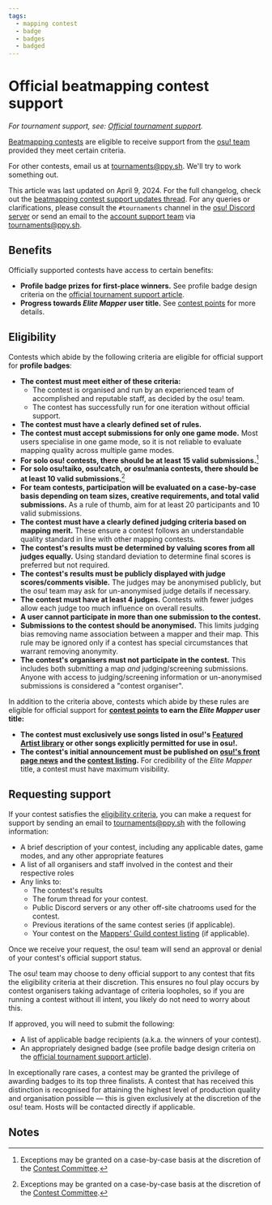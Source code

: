 ```yaml
---
tags:
  - mapping contest
  - badge
  - badges
  - badged
---
```


# Official beatmapping contest support

*For tournament support, see: [Official tournament support](/wiki/Tournaments/Official_support).*

[Beatmapping contests](/wiki/Contests) are eligible to receive support from the [osu! team](/wiki/People/osu!_team) provided they meet certain criteria.

For other contests, email us at [tournaments@ppy.sh](mailto:tournaments@ppy.sh). We'll try to work something out.

This article was last updated on April 9, 2024. For the full changelog, check out the [beatmapping contest support updates thread](https://osu.ppy.sh/community/forums/topics/1907886). For any queries or clarifications, please consult the `#tournaments` channel in the [osu! Discord server](https://discord.com/invite/ppy) or send an email to the [account support team](/wiki/People/Account_support_team) via [tournaments@ppy.sh](mailto:tournaments@ppy.sh).

## Benefits

Officially supported contests have access to certain benefits:

- **Profile badge prizes for first-place winners.** See profile badge design criteria on the [official tournament support article](/wiki/Tournaments/Official_support#profile-badges).
- **Progress towards *Elite Mapper* user title.** See [contest points](/wiki/Contests/Contest_points) for more details.

## Eligibility

Contests which abide by the following criteria are eligible for official support for **profile badges**:

- **The contest must meet either of these criteria:**
  - The contest is organised and run by an experienced team of accomplished and reputable staff, as decided by the osu! team.
  - The contest has successfully run for one iteration without official support.
- **The contest must have a clearly defined set of rules.**
- **The contest must accept submissions for only one game mode.** Most users specialise in one game mode, so it is not reliable to evaluate mapping quality across multiple game modes.
- **For solo osu! contests, there should be at least 15 valid submissions.**[^exception-note]
- **For solo osu!taiko, osu!catch, or osu!mania contests, there should be at least 10 valid submissions.**[^exception-note]
- **For team contests, participation will be evaluated on a case-by-case basis depending on team sizes, creative requirements, and total valid submissions.** As a rule of thumb, aim for at least 20 participants and 10 valid submissions.
- **The contest must have a clearly defined judging criteria based on mapping merit.** These ensure a contest follows an understandable quality standard in line with other mapping contests.
- **The contest's results must be determined by valuing scores from all judges equally.** Using standard deviation to determine final scores is preferred but not required.
- **The contest's results must be publicly displayed with judge scores/comments visible.** The judges may be anonymised publicly, but the osu! team may ask for un-anonymised judge details if necessary.
- **The contest must have at least 4 judges.** Contests with fewer judges allow each judge too much influence on overall results.
- **A user cannot participate in more than one submission to the contest.**
- **Submissions to the contest should be anonymised.** This limits judging bias removing name association between a mapper and their map. This rule may be ignored only if a contest has special circumstances that warrant removing anonymity.
- **The contest's organisers must not participate in the contest.** This includes both submitting a map *and* judging/screening submissions. Anyone with access to judging/screening information or un-anonymised submissions is considered a "contest organiser".

In addition to the criteria above, contests which abide by these rules are eligible for official support for **[contest points](/wiki/Contests/Contest_points) to earn the *Elite Mapper* user title:**

- **The contest must exclusively use songs listed in osu!'s [Featured Artist library](https://osu.ppy.sh/beatmaps/artists) or other songs explicitly permitted for use in osu!.**
- **The contest's initial announcement must be published on [osu!'s front page news](https://osu.ppy.sh/home/news) and the [contest listing](https://osu.ppy.sh/community/contests).** For credibility of the *Elite Mapper* title, a contest must have maximum visibility.

## Requesting support

If your contest satisfies the [eligibility criteria](#eligibility), you can make a request for support by sending an email to [tournaments@ppy.sh](mailto:tournaments@ppy.sh) with the following information:

- A brief description of your contest, including any applicable dates, game modes, and any other appropriate features
- A list of all organisers and staff involved in the contest and their respective roles
- Any links to:
  - The contest's results
  - The forum thread for your contest.
  - Public Discord servers or any other off-site chatrooms used for the contest.
  - Previous iterations of the same contest series (if applicable).
  - Your contest on the [Mappers' Guild contest listing](https://mappersguild.com/contests/listing) (if applicable).

Once we receive your request, the osu! team will send an approval or denial of your contest's official support status.

The osu! team may choose to deny official support to any contest that fits the eligibility criteria at their discretion. This ensures no foul play occurs by contest organisers taking advantage of criteria loopholes, so if you are running a contest without ill intent, you likely do not need to worry about this.

If approved, you will need to submit the following:

- A list of applicable badge recipients (a.k.a. the winners of your contest).
- An appropriately designed badge (see profile badge design criteria on the [official tournament support article](/wiki/Tournaments/Official_support#profile-badges)).

In exceptionally rare cases, a contest may be granted the privilege of awarding badges to its top three finalists. A contest that has received this distinction is recognised for attaining the highest level of production quality and organisation possible — this is given exclusively at the discretion of the osu! team. Hosts will be contacted directly if applicable.

## Notes

[^exception-note]: Exceptions may be granted on a case-by-case basis at the discretion of the [Contest Committee](/wiki/People/Tournament_Committee#contest-committee).
